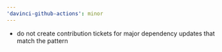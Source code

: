 ```yaml
---
'davinci-github-actions': minor
---
```


- do not create contribution tickets for major dependency updates that match the pattern
